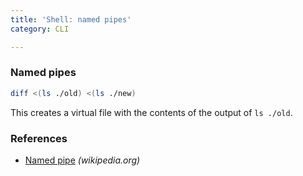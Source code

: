 ```yaml
---
title: 'Shell: named pipes'
category: CLI

---
```


### Named pipes

```sh
diff <(ls ./old) <(ls ./new)
```

This creates a virtual file with the contents of the output of `ls ./old`.

### References

-   [Named pipe](https://en.wikipedia.org/wiki/Named_pipe) _(wikipedia.org)_
